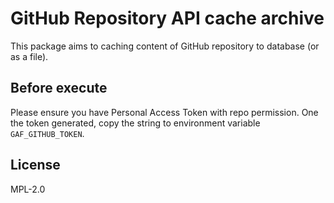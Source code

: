 # GitHub Repository API cache archive

This package aims to caching content of GitHub repository to database (or as a file).

## Before execute

Please ensure you have Personal Access Token with repo permission. One the token generated, copy the string to environment variable `GAF_GITHUB_TOKEN`.

## License 

MPL-2.0